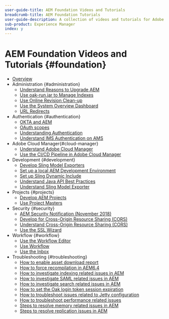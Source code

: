 ```yaml
---
user-guide-title: AEM Foundation Videos and Tutorials
breadcrumb-title: AEM Foundation Tutorials
user-guide-description: A collection of videos and tutorials for Adobe Experience Manager Foundation. 
sub-product: Experience Manager
index: y
---
```


# AEM Foundation Videos and Tutorials {#foundation}

+ [Overview](./overview.md)
+ Administration {#administration}
  + [Understand Reasons to Upgrade AEM](./administration/understand-reasons-to-upgrade.md)
  + [Use oak-run.jar to Manage Indexes](./administration/use-oak-run-jar-to-manage-indexes.md)
  + [Use Online Revision Clean-up](./administration/use-online-revision-clean-up.md)
  + [Use the System Overview Dashboard](./administration/use-the-system-overview-dashboard.md)
  + [URL Redirects](./administration/url-redirection.md)
+ Authentication {#authentication}
  + [OKTA and AEM](authentication/okta-saml-integration.md)
  + [OAuth scopes](authentication/oauth-code-sample-develop.md)
  + [Understanding Authentication](authentication/authentication-support-article-understand.md)
  + [Understand IMS Authentication on AMS](authentication/adobe-ims-authentication-technical-video-understand.md)
+ Adobe Cloud Manager{#cloud-manager}
  + [Understand Adobe Cloud Manager](./cloud-manager/understand-cloud-manager-for-aem.md)
  + [Use the CI/CD Pipeline in Adobe Cloud Manager](./cloud-manager/use-the-cicd-pipeline-in-cloud-manager-for-aem.md)
+ Development {#development}
  + [Develop Sling Model Exporters](./development/develop-sling-model-exporter.md)
  + [Set up a local AEM Development Environment](./development/set-up-a-local-aem-development-environment.md)
  + [Set up Sling Dynamic Include](./development/set-up-sling-dynamic-include.md)
  + [Understand Java API Best Practices](./development/understand-java-api-best-practices.md)
  + [Understand Sling Model Exporter](./development/understand-sling-model-exporter.md)
+ Projects {#projects}
  + [Develop AEM Projects](./projects/develop-aem-projects.md)
  + [Use Project Masters](./projects/use-project-masters.md)
+ Security {#security}
  + [AEM Security Notification (November 2018)](./security/aem-security-notification-2018-11.md)
  + [Develop for Cross-Origin Resource Sharing (CORS)](./security/develop-for-cross-origin-resource-sharing.md)
  + [Understand Cross-Origin Resource Sharing (CORS)](./security/understand-cross-origin-resource-sharing.md)
  + [Use the SSL Wizard](./security/use-the-ssl-wizard.md)
+ Workflow {#workflow}
  + [Use the Workflow Editor](./workflow/use-the-workflow-editor.md)
  + [Use Workflow](./workflow/use-workflow.md)
  + [Use the Inbox](./workflow/use-the-inbox.md)
+ Troubleshooting {#troubleshooting}
  + [How to enable asset download report](./troubleshooting/how-to-enable-asset-download-report.md)
  + [How to force recompilation in AEM6.4](./troubleshooting/how-to-force-recompilation.md)
  + [How to investigate indexing related issues in AEM](./troubleshooting/how-to-investigate-indexing-related-issues.md)
  + [How to investigate SAML related issues in AEM](./troubleshooting/how-to-investigate-saml-related-issues.md)
  + [How to investigate search related issues in AEM](./troubleshooting/how-to-investigate-search-related-issues.md)
  + [How to set the Oak login token session expiration](./troubleshooting/how-to-set-the-oak-login-token-session-expiration.md)
  + [How to troubleshoot issues related to Jetty configuration](./troubleshooting/how-to-troubleshoot-issues-related-to-jetty-configuration.md)
  + [How to troubleshoot performance related issues](./troubleshooting/how-to-troubleshoot-performance-related-issues.md)
  + [Steps to resolve memory related issues in AEM](./troubleshooting/steps-to-resolve-memory-related-issues.md)
  + [Steps to resolve replication issues in AEM](./troubleshooting/steps-to-resolve-replication-issues.md)
